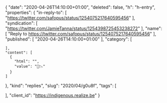 {
  "date": "2020-04-26T14:10:00+01:00",
  "deleted": false,
  "h": "h-entry",
  "properties": {
    "in-reply-to": [
      "https://twitter.com/safopus/status/1254075217640595456"
    ],
    "syndication": [
      "https://twitter.com/JamieTanna/status/1254398725453238272"
    ],
    "name": [
      "Reply to https://twitter.com/safopus/status/1254075217640595456"
    ],
    "published": [
      "2020-04-26T14:10:00+01:00"
    ],
    "category": [

    ],
    "content": [
      {
        "html": "",
        "value": "🎯📉"
      }
    ]
  },
  "kind": "replies",
  "slug": "2020/04/g0u8f",
  "tags": [

  ],
  "client_id": "https://indigenous.realize.be"
}
